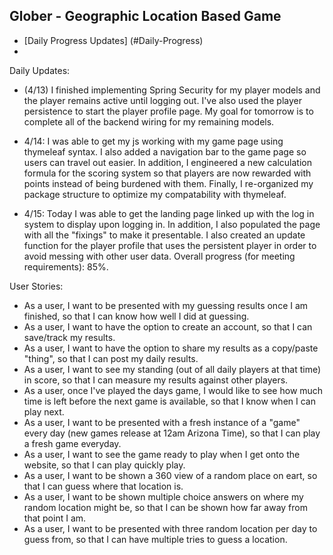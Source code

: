 ## Glober - Geographic Location Based Game

- [Daily Progress Updates] (#Daily-Progress)
- 


Daily Updates:

- (4/13) I finished implementing Spring Security for my player models and the player remains active until logging out. I've also used the player persistence to start the
player profile page. My goal for tomorrow is to complete all of the backend wiring for my remaining models.

- 4/14: I was able to get my js working with my game page using thymeleaf syntax. I also added a navigation bar to the game page so users can travel out easier. In 
addition, I engineered a new calculation formula for the scoring system so that players are now rewarded with points instead of being burdened with them. Finally, I 
re-organized my package structure to optimize my compatability with thymeleaf.

- 4/15: Today I was able to get the landing page linked up with the log in system to display upon logging in. In addition, I also populated the page with all the 
"fixings" to make it presentable. I also created an update function for the player profile that uses the persistent player in order to avoid messing with other user data.
Overall progress (for meeting requirements): 85%.



User Stories:
 - As a user, I want to be presented with my guessing results once I am finished, so that I can know how well I did at guessing. 
 - As a user, I want to have the option to create an account, so that I can save/track my results. 
 - As a user, I want to have the option to share my results as a copy/paste "thing", so that I can post my daily results. 
 - As a user, I want to see my standing (out of all daily players at that time) in score, so that I can measure my results against other players. 
 - As a user, once I've played the days game, I would like to see how much time is left before the next game is available, so that I know when I can play next.
 - As a user, I want to be presented with a fresh instance of a "game" every day (new games release at 12am Arizona Time), so that I can play a fresh game everyday. 
 - As a user, I want to see the game ready to play when I get onto the website, so that I can play quickly play. 
 - As a user, I want to be shown a 360 view of a random place on eart, so that I can guess where that location is. 
 - As a user, I want to be shown multiple choice answers on where my random location might be, so that I can be shown how far away from that point I am. 
 - As a user, I want to be presented with three random location per day to guess from, so that I can have multiple tries to guess a location.
